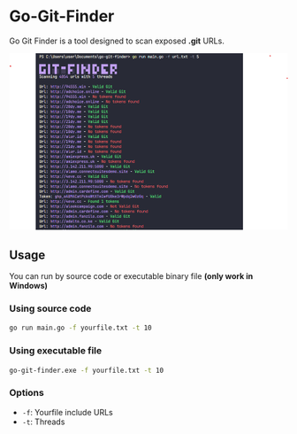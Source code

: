 # Go-Git-Finder

Go Git Finder is a tool designed to scan exposed **.git** URLs.

![Image](https://raw.githubusercontent.com/faizdotid/go-git-finder/main/images.png)

## Usage
You can run by source code or executable binary file **(only work in Windows)**

### Using source code
```bash
go run main.go -f yourfile.txt -t 10
```

### Using executable file
```bash
go-git-finder.exe -f yourfile.txt -t 10
```

### Options
- `-f`: Yourfile include URLs
- `-t`: Threads